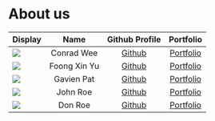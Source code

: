 # About us

Display | Name | Github Profile | Portfolio 
--------|:----:|:--------------:|:---------:
![](https://via.placeholder.com/100.png?text=Photo) | Conrad Wee | [Github](https://github.com/conradwee) | [Portfolio](docs/team/conradwee.md)
![](https://via.placeholder.com/100.png?text=Photo) | Foong Xin Yu | [Github](https://github.com/Uxinnn) | [Portfolio](docs/team/foongxinyu.md)
![](https://via.placeholder.com/100.png?text=Photo) | Gavien Pat | [Github](https://github.com/gavienwz) | [Portfolio](docs/team/gavienpat.md)
![](https://via.placeholder.com/100.png?text=Photo) | John Roe | [Github](https://github.com/) | [Portfolio](docs/team/johndoe.md)
![](https://via.placeholder.com/100.png?text=Photo) | Don Roe | [Github](https://github.com/) | [Portfolio](docs/team/johndoe.md)
